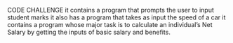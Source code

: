 CODE CHALLENGE
it contains a program that prompts the user to input student marks
it also has  a program that takes as input the speed of a car
it contains a program whose major task is to calculate an individual’s Net Salary by getting the inputs of basic salary and benefits.
